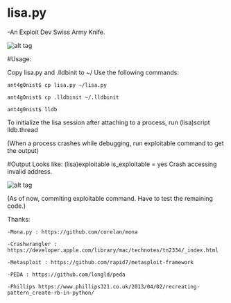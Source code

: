 # lisa.py
-An Exploit Dev Swiss Army Knife. 

![alt tag](https://raw.githubusercontent.com/ant4g0nist/lisa.py/master/lisa.png)


#Usage:

Copy lisa.py and .lldbinit to ~/ 
Use the following commands:

	ant4g0nist$ cp lisa.py ~/lisa.py

	ant4g0nist$ cp .lldbinit ~/.lldbinit

	ant4g0nist$ lldb

To initialize the lisa session after attaching to a process, run 
	(lisa)script lldb.thread
	
(When a process crashes while debugging, run exploitable command to get the output)

#Output Looks like:
	(lisa)exploitable 
	is_exploitable = yes
	Crash accessing invalid address.

![alt tag](https://raw.githubusercontent.com/ant4g0nist/lisa.py/master/context.png)


(As of now, commiting exploitable command. Have to test the remaining code.)

Thanks:

	-Mona.py : https://github.com/corelan/mona

	-Crashwrangler : https://developer.apple.com/library/mac/technotes/tn2334/_index.html

	-Metasploit : https://github.com/rapid7/metasploit-framework
	
	-PEDA :	https://github.com/longld/peda
	
	-Phillips https://www.phillips321.co.uk/2013/04/02/recreating-pattern_create-rb-in-python/
